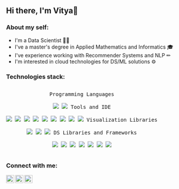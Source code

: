 ## Hi there, I'm Vitya👋

### About my self:

- I'm a Data Scientist 👨‍💻
- I've a master's degree in Applied Mathematics and Informatics 🎓
- I've experience working with Recommender Systems and NLP ✏
- I'm interested in cloud technologies for DS/ML solutions ⚙

### Technologies stack:
<p style="display: inline-block;" align="center">
  <kbd>
    <kbd>Programming Languages</kbd>
    <br>
    <br>
    <img hight="30px" src="https://img.icons8.com/color/344/python--v1.svg" />
    <img hight="30px" src="https://img.icons8.com/color/344/mysql-logo.svg" /> 
  </kbd>
  
  <kbd>
    <kbd>Tools and IDE</kbd>
    <br>
    <br>
    <img hight="30px" src="https://img.icons8.com/fluency/344/jupyter.svg" />
    <img hight="30px" src="https://img.icons8.com/color/344/pycharm.svg" />
    <img hight="30px" src="https://upload.wikimedia.org/wikipedia/commons/d/d0/Google_Colaboratory_SVG_Logo.svg" />
    <img hight="30px" src="https://img.icons8.com/color/344/microsoft-sql-server.svg" />
    <img hight="30px" src="https://www.svgrepo.com/show/303679/aws-logo-logo.svg" />
    <img hight="30px" src="https://img.icons8.com/fluency/344/anaconda--v2.svg" />
    <img hight="30px" src="https://img.icons8.com/color/344/jira.svg" />
    <img hight="30px" src="https://img.icons8.com/color/344/git.svg" />
    <img hight="30px" src="https://img.icons8.com/ios/344/flask.svg" />
    
  </kbd>

  
   <kbd>
    <kbd>Visualization Libraries</kbd>
    <br>
    <br>
    <img hight=10 src="https://seaborn.pydata.org/_images/logo-mark-lightbg.svg" />
    <img hight=10 src="https://upload.wikimedia.org/wikipedia/commons/0/01/Created_with_Matplotlib-logo.svg" />
    <img hight=10 src="https://symbols.getvecta.com/stencil_92/7_plotly-official.8bbcd93bcc.svg" />
  </kbd>
  
    
   <kbd>
    <kbd>DS Libraries and Frameworks</kbd>
    <br>
    <br>
    <img hight="30px" src="https://upload.wikimedia.org/wikipedia/commons/2/22/Pandas_mark.svg" />
    <img hight="30px" src="https://img.icons8.com/color/344/numpy.svg" />
    <img hight="30px" src="https://scipy.org/images/logo.svg"/>
    <img hight="30px" src="https://upload.wikimedia.org/wikipedia/commons/0/05/Scikit_learn_logo_small.svg" />
    <img hight="30px" src="https://cdn.jsdelivr.net/gh/devicons/devicon/icons/tensorflow/tensorflow-original.svg" />
    <img hight="30px" src="https://upload.wikimedia.org/wikipedia/commons/a/ae/Keras_logo.svg" />
    <img hight="30px" src="https://upload.wikimedia.org/wikipedia/commons/1/10/PyTorch_logo_icon.svg" />
     
  </kbd>

### Connect with me:

[<img align="left" alt="viktor_zuev | LinkedIn" width="22px" src="https://img.icons8.com/color/344/linkedin.svg" />][LinkedIn]
[<img align="left" alt="viktor_zuev | Telegram" width="22px" src="https://img.icons8.com/color/344/telegram-app--v1.svg" />][Telegram]
[<img align="left" alt="viktor_zuev | Instagram" width="22px" src="https://img.icons8.com/fluency/344/instagram-new.svg" />][Instagram]  


[LinkedIn]: https://www.linkedin.com/in/viktor-zuev/
[Instagram]: https://www.instagram.com/viktor_zuev
[Telegram]: https://t.me/viktor_zuev
